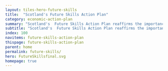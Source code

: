 ```yaml
---
layout: tiles-hero-future-skills
title:  "Scotland's Future Skills Action Plan"
category: economic-action-plan
summary: "Scotland's  Future Skills Action Plan reaffirms the importance of skills in helping individuals reach their potential and achieving our goal of a more inclusive & productive economy."
subtitle: "Scotland's  Future Skills Action Plan reaffirms the importance of skills in helping individuals reach their potential and achieving our goal of a more inclusive & productive economy."
index: 100
navitems: future-skills-action-plan
thispage: future-skills-action-plan
parent: home
permalink: future-skills/
hero: FutureSkillsfinal.svg
homepage: true
---
```

